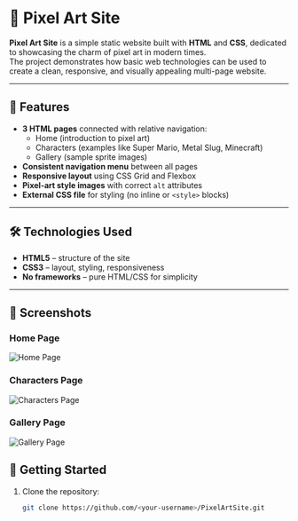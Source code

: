 # 🎨 Pixel Art Site

**Pixel Art Site** is a simple static website built with **HTML** and **CSS**, dedicated to showcasing the charm of pixel art in modern times.  
The project demonstrates how basic web technologies can be used to create a clean, responsive, and visually appealing multi-page website.

---

## 🌟 Features
- **3 HTML pages** connected with relative navigation:
  - Home (introduction to pixel art)
  - Characters (examples like Super Mario, Metal Slug, Minecraft)
  - Gallery (sample sprite images)
- **Consistent navigation menu** between all pages  
- **Responsive layout** using CSS Grid and Flexbox  
- **Pixel-art style images** with correct `alt` attributes  
- **External CSS file** for styling (no inline or `<style>` blocks)  

---

## 🛠️ Technologies Used
- **HTML5** – structure of the site  
- **CSS3** – layout, styling, responsiveness  
- **No frameworks** – pure HTML/CSS for simplicity  

---
## 📸 Screenshots

### Home Page
![Home Page](<img width="1890" height="901" alt="Screenshot (389)" src="https://github.com/user-attachments/assets/bb91879d-89d0-42bd-b56a-72ebbf829fc3" />
)

### Characters Page
![Characters Page](<img width="1896" height="894" alt="Screenshot (391)" src="https://github.com/user-attachments/assets/b28e462f-df3a-4f4a-8e40-155040c25a54" />
)

### Gallery Page
![Gallery Page](<img width="1885" height="914" alt="Screenshot (393)" src="https://github.com/user-attachments/assets/6c14ce4c-5db5-415f-baa7-b65cc5261139" />
)


## 🚀 Getting Started
1. Clone the repository:
   ```bash
   git clone https://github.com/<your-username>/PixelArtSite.git
